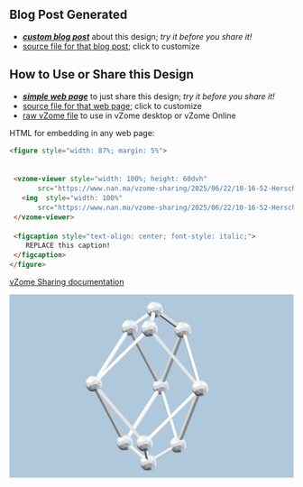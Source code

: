
## Blog Post Generated

 - [***custom blog post***](<https://www.nan.ma/vzome-sharing/2025/06/22/Herschel_graph-10-16-52.html>) about this design; *try it before you share it!*
 - [source file for that blog post](<https://github.com/nanma80/vzome-sharing/edit/main/_posts/2025-06-22-Herschel_graph-10-16-52.md>); click to customize
 


## How to Use or Share this Design

 - [***simple web page***](<https://www.nan.ma/vzome-sharing/2025/06/22/10-16-52-Herschel_graph/>) to just share this design; *try it before you share it!*
 - [source file for that web page](<https://github.com/nanma80/vzome-sharing/edit/main/2025/06/22/10-16-52-Herschel_graph/index.md>); click to customize
 - [raw vZome file](<https://raw.githubusercontent.com/nanma80/vzome-sharing/main/2025/06/22/10-16-52-Herschel_graph/Herschel_graph.vZome>) to use in vZome desktop or vZome Online
 
 HTML for embedding in any web page:
 ```html
<figure style="width: 87%; margin: 5%">
  
  
  <vzome-viewer style="width: 100%; height: 60dvh" 
        src="https://www.nan.ma/vzome-sharing/2025/06/22/10-16-52-Herschel_graph/Herschel_graph.vZome" >
    <img  style="width: 100%"
        src="https://www.nan.ma/vzome-sharing/2025/06/22/10-16-52-Herschel_graph/Herschel_graph.png" >
  </vzome-viewer>

  <figcaption style="text-align: center; font-style: italic;">
     REPLACE this caption!
  </figcaption>
</figure>

 ```

[vZome Sharing documentation](https://vzome.github.io/vzome/sharing.html#how-it-works)

![Image](<Herschel_graph.png>)



